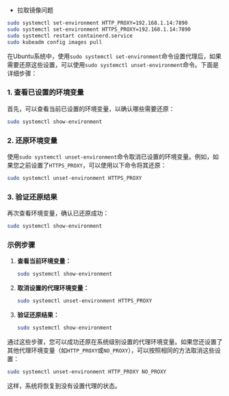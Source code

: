 - 拉取镜像问题

```bash
sudo systemctl set-environment HTTP_PROXY=192.168.1.14:7890
sudo systemctl set-environment HTTPS_PROXY=192.168.1.14:7890
sudo systemctl restart containerd.service
sudo kubeadm config images pull
```

在Ubuntu系统中，使用`sudo systemctl set-environment`命令设置代理后，如果需要还原这些设置，可以使用`sudo systemctl unset-environment`命令。下面是详细步骤：

### 1. 查看已设置的环境变量

首先，可以查看当前已设置的环境变量，以确认哪些需要还原：

```sh
sudo systemctl show-environment
```

### 2. 还原环境变量

使用`sudo systemctl unset-environment`命令取消已设置的环境变量。例如，如果您之前设置了`HTTPS_PROXY`，可以使用以下命令将其还原：

```sh
sudo systemctl unset-environment HTTPS_PROXY
```

### 3. 验证还原结果

再次查看环境变量，确认已还原成功：

```sh
sudo systemctl show-environment
```

### 示例步骤

1. **查看当前环境变量：**

   ```sh
   sudo systemctl show-environment
   ```

2. **取消设置的代理环境变量：**

   ```sh
   sudo systemctl unset-environment HTTPS_PROXY
   ```

3. **验证还原结果：**

   ```sh
   sudo systemctl show-environment
   ```

通过这些步骤，您可以成功还原在系统级别设置的代理环境变量。如果您还设置了其他代理环境变量（如`HTTP_PROXY`或`NO_PROXY`），可以按照相同的方法取消这些设置：

```sh
sudo systemctl unset-environment HTTP_PROXY NO_PROXY
```

这样，系统将恢复到没有设置代理的状态。